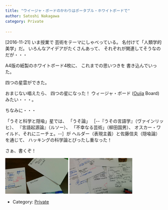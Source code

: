 ```yaml
---
title: "ウイージャ・ボードのかわりはポータブル・ホワイトボードで"
author: Satoshi Nakagawa
category: Private

---
```


[2016-11-21]  いま授業で
芸術をテーマにしゃべっている。
名付けて「人類学的美学」だ。
いろんなアイデアがたくさんあって、
それぞれが関連してそうなのだが・・・

 A4版の紙製のホワイトボード4枚に、
これまでの思いつきを
書き込んでいった。

 四つの星雲ができた。

 おまじない唱えたら、
四つの星になった！
ウィージャ・ボード
([Ouija](https://en.wikipedia.org/wiki/Ouija)
Board) みたい・・・。

 ちなみに・・・

<!--more-->

 「うそと科学と隠喩」星では、
「うそ論」
［--『うその言語学』（ヴァインリッヒ）、
『言語起源論』（ルソー）、
「不幸なる芸術」（柳田国男）、
オスカー・ワイルド、それにニーチェ。--］が
ヘルダー（表現主義）と佐藤信夫（隠喩論）を通じて、
ハッキングの科学論とぴったし重なった！

 さぁ、書くぞ！

<a href="/pict/2016-11-21-oiuja-1.jpg"><img src="/pict/2016-11-21-oiuja-1.jpg" alt="" width="200"/></a>
<a href="/pict/2016-11-21-oiuja-2.jpg"><img src="/pict/2016-11-21-oiuja-2.jpg" alt="" width="200"/></a>

- Category: [Private](categories.html#Private)

